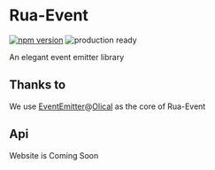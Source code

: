# Rua-Event 
[![npm version](https://badge.fury.io/js/rua-event.svg)](https://badge.fury.io/js/rua-event)
![production ready](https://img.shields.io/badge/production--ready-YES-brightgreen.svg)

An elegant event emitter library

## Thanks to
We use
[EventEmitter](https://github.com/Olical/EventEmitter)@[Olical](https://github.com/Olical)
as the core of Rua-Event

## Api
Website is Coming Soon